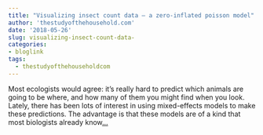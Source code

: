 ```yaml
---
title: "Visualizing insect count data — a zero-inflated poisson model"
author: 'thestudyofthehousehold.com'
date: '2018-05-26'
slug: visualizing-insect-count-data-
categories:
- bloglink
tags:
  - thestudyofthehouseholdcom
---
```


Most ecologists would agree: it’s really hard to predict which animals are going to be where, and how many of them you might find when you look. Lately, there has been lots of interest in using mixed-effects models to make these predictions. The advantage is that these models are of a kind that most biologists already know[... <i class="fas fa-external-link-alt"></i>](http://thestudyofthehousehold.com/2018/05/26/2018-05-26-visualizing-insect-count-data-a-zero-inflated-poisson-model/)

